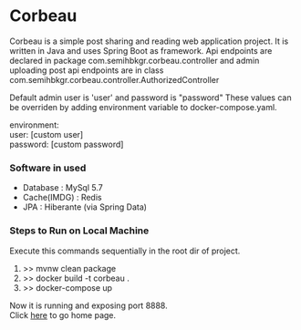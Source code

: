 <h1>Corbeau</h1>
<p>Corbeau is a simple post sharing and reading web application project. 
It is written in Java and uses Spring Boot as framework.
Api endpoints are declared in package com.semihbkgr.corbeau.controller
and admin uploading post api endpoints are in class com.semihbkgr.corbeau.controller.AuthorizedController </p>
<p>
Default admin user is 'user' and password is "password"
These values can be overriden by adding environment variable to docker-compose.yaml.
</p>
<p>
environment:<br>
    user: [custom user]<br>
    password: [custom password]
</p>

<h3>Software in used</h3>
<ul>
<li>Database : MySql 5.7</li>
<li>Cache(IMDG) : Redis</li>
<li>JPA : Hiberante (via Spring Data) </li>
</ul>

<h3>Steps to Run on Local Machine</h3>
<p>Execute this commands sequentially in the root dir of project.</p>
<ol>
<li> >> mvnw clean package</li>
<li> >> docker build -t corbeau .</li>
<li> >> docker-compose up</li>
</ol>

<p>
Now it is running and exposing port 8888.<br>
Click <a href="http://localhost:8888/">here</a> to go home page.
</p>